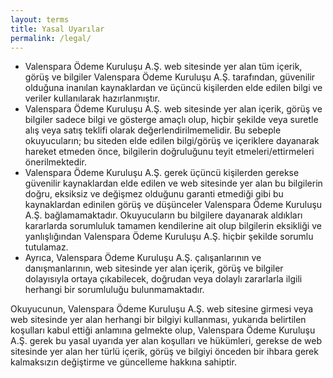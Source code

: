 ```yaml
---
layout: terms
title: Yasal Uyarılar
permalink: /legal/
---
```


- Valenspara Ödeme Kuruluşu A.Ş. web sitesinde yer alan tüm içerik, görüş ve bilgiler Valenspara Ödeme Kuruluşu A.Ş. tarafından, güvenilir olduğuna inanılan kaynaklardan ve üçüncü kişilerden elde edilen bilgi ve veriler kullanılarak hazırlanmıştır.
- Valenspara Ödeme Kuruluşu A.Ş. web sitesinde yer alan içerik, görüş ve bilgiler sadece bilgi ve gösterge amaçlı olup, hiçbir şekilde veya suretle alış veya satış teklifi olarak değerlendirilmemelidir. Bu sebeple okuyucuların; bu siteden elde edilen bilgi/görüş ve içeriklere dayanarak hareket etmeden önce, bilgilerin doğruluğunu teyit etmeleri/ettirmeleri önerilmektedir.
- Valenspara Ödeme Kuruluşu A.Ş. gerek üçüncü kişilerden gerekse güvenilir kaynaklardan elde edilen ve web sitesinde yer alan bu bilgilerin doğru, eksiksiz ve değişmez olduğunu garanti etmediği gibi bu kaynaklardan edinilen görüş ve düşünceler Valenspara Ödeme Kuruluşu A.Ş. bağlamamaktadır. Okuyucuların bu bilgilere dayanarak aldıkları kararlarda sorumluluk tamamen kendilerine ait olup bilgilerin eksikliği ve yanlışlığından Valenspara Ödeme Kuruluşu A.Ş. hiçbir şekilde sorumlu tutulamaz.
- Ayrıca, Valenspara Ödeme Kuruluşu A.Ş.  çalışanlarının ve danışmanlarının, web sitesinde yer alan içerik, görüş ve bilgiler dolayısıyla ortaya çıkabilecek, doğrudan veya dolaylı zararlarla ilgili herhangi bir sorumluluğu bulunmamaktadır.

Okuyucunun, Valenspara Ödeme Kuruluşu A.Ş. web sitesine girmesi veya web sitesinde yer alan herhangi bir bilgiyi kullanması, yukarıda belirtilen koşulları kabul ettiği anlamına gelmekte olup, Valenspara Ödeme Kuruluşu A.Ş. gerek bu yasal uyarıda yer alan koşulları ve hükümleri, gerekse de web sitesinde yer alan her türlü içerik, görüş ve bilgiyi önceden bir ihbara gerek kalmaksızın değiştirme ve güncelleme hakkına sahiptir.


